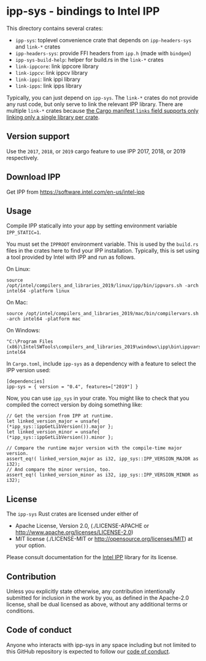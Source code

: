 # ipp-sys - bindings to Intel IPP

This directory contains several crates:

 - `ipp-sys`: toplevel convenience crate that depends on `ipp-headers-sys` and `link-*` crates
 - `ipp-headers-sys`: provide FFI headers from `ipp.h` (made with `bindgen`)
 - `ipp-sys-build-help`: helper for build.rs in the `link-*` crates
 - `link-ippcore`: link ippcore library
 - `link-ippcv`: link ippcv library
 - `link-ippi`: link ippi library
 - `link-ipps`: link ipps library

Typically, you can just depend on `ipp-sys`. The `link-*` crates do not provide
any rust code, but only serve to link the relevant IPP library. There are
multiple `link-*` crates because [the Cargo manifest `links` field supports only
linking only a single library per
crate](https://doc.rust-lang.org/cargo/reference/manifest.html#the-links-field-optional).

## Version support

Use the `2017`, `2018`, or `2019` cargo feature to use IPP 2017, 2018, or 2019
respectively.

## Download IPP

Get IPP from https://software.intel.com/en-us/intel-ipp

## Usage

Compile IPP statically into your app by setting environment variable
`IPP_STATIC=1`.

You must set the `IPPROOT` environment variable. This is used by the `build.rs`
files in the crates here to find your IPP installation. Typically, this is set
using a tool provided by Intel with IPP and run as follows.

On Linux:

    source /opt/intel/compilers_and_libraries_2019/linux/ipp/bin/ippvars.sh -arch intel64 -platform linux

On Mac:

    source /opt/intel/compilers_and_libraries_2019/mac/bin/compilervars.sh -arch intel64 -platform mac

On Windows:

    "C:\Program Files (x86)\IntelSWTools\compilers_and_libraries_2019\windows\ipp\bin\ippvars.bat" intel64

In `Cargo.toml`, include `ipp-sys` as a dependency with a feature to select the
IPP version used:

    [dependencies]
    ipp-sys = { version = "0.4", features=["2019"] }

Now, you can use `ipp_sys` in your crate. You might like to check that you
compiled the correct version by doing something like:

```
// Get the version from IPP at runtime.
let linked_version_major = unsafe{ (*ipp_sys::ippGetLibVersion()).major };
let linked_version_minor = unsafe{ (*ipp_sys::ippGetLibVersion()).minor };

// Compare the runtime major version with the compile-time major version.
assert_eq!( linked_version_major as i32, ipp_sys::IPP_VERSION_MAJOR as i32);
// And compare the minor version, too.
assert_eq!( linked_version_minor as i32, ipp_sys::IPP_VERSION_MINOR as i32);
```

## License

The `ipp-sys` Rust crates are licensed under either of

* Apache License, Version 2.0,
  (./LICENSE-APACHE or http://www.apache.org/licenses/LICENSE-2.0)
* MIT license (./LICENSE-MIT or http://opensource.org/licenses/MIT)
  at your option.

Please consult documentation for the [Intel
IPP](https://software.intel.com/en-us/intel-ipp) library for its license.

## Contribution

Unless you explicitly state otherwise, any contribution intentionally
submitted for inclusion in the work by you, as defined in the Apache-2.0
license, shall be dual licensed as above, without any additional terms or
conditions.

## Code of conduct

Anyone who interacts with ipp-sys in any space including but not
limited to this GitHub repository is expected to follow our [code of
conduct](https://github.com/astraw/ipp-sys/blob/master/code_of_conduct.md).
